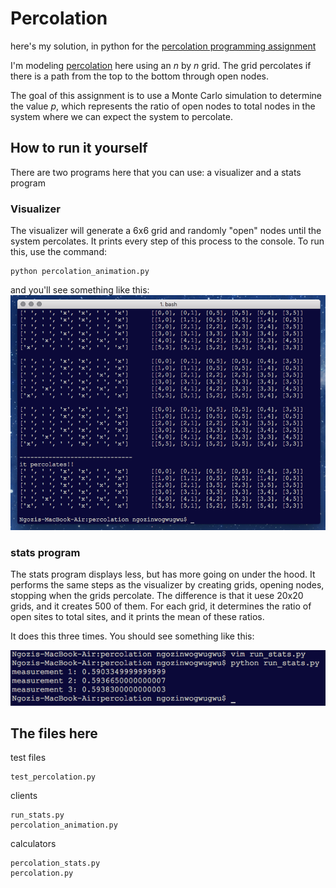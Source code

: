 # Percolation
here's my solution, in python for the [percolation programming assignment](https://coursera.cs.princeton.edu/algs4/assignments/percolation/specification.php)

I'm modeling [percolation](https://en.wikipedia.org/wiki/Percolation) here using an _n_ by _n_ grid. The grid percolates if there is a path from the top to the bottom through open nodes.

The goal of this assignment is to use a Monte Carlo simulation to determine the value _p_, which represents the ratio of open nodes to total nodes in the system where we can expect the system to percolate.

## How to run it yourself
There are two programs here that you can use: a visualizer and a stats program

### Visualizer
The visualizer will generate a 6x6 grid and randomly "open" nodes until the system percolates. It prints every step of this process to the console. To run this, use the command:

```
python percolation_animation.py
```
and you'll see something like this:
![percolation animation](https://github.com/ngozinwogwugwu/exercises/blob/master/data_structures_homeworks/percolation/percolation_animation.png)

### stats program
The stats program displays less, but has more going on under the hood. It performs the same steps as the visualizer by creating grids, opening nodes, stopping when the grids percolate. The difference is that it uese 20x20 grids, and it creates 500 of them. For each grid, it determines the ratio of open sites to total sites, and it prints the mean of these ratios. 

It does this three times. You should see something like this:

![percolation animation](https://github.com/ngozinwogwugwu/exercises/blob/master/data_structures_homeworks/percolation/run_stats.png)

## The files here
test files
```
test_percolation.py
```

clients
```
run_stats.py
percolation_animation.py
```
calculators
```
percolation_stats.py
percolation.py
```
